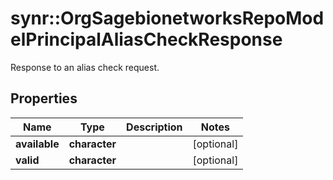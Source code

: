 # synr::OrgSagebionetworksRepoModelPrincipalAliasCheckResponse

Response to an alias check request.

## Properties
Name | Type | Description | Notes
------------ | ------------- | ------------- | -------------
**available** | **character** |  | [optional] 
**valid** | **character** |  | [optional] 



